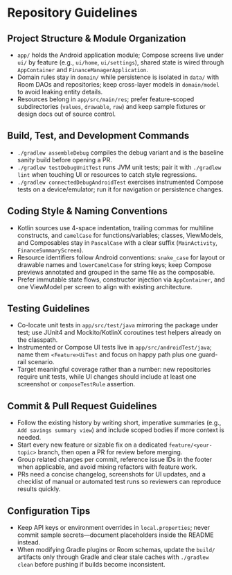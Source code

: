 # Repository Guidelines

## Project Structure & Module Organization
- `app/` holds the Android application module; Compose screens live under `ui/` by feature (e.g., `ui/home`, `ui/settings`), shared state is wired through `AppContainer` and `FinanceManagerApplication`.
- Domain rules stay in `domain/` while persistence is isolated in `data/` with Room DAOs and repositories; keep cross-layer models in `domain/model` to avoid leaking entity details.
- Resources belong in `app/src/main/res`; prefer feature-scoped subdirectories (`values`, `drawable`, `raw`) and keep sample fixtures or design docs out of source control.

## Build, Test, and Development Commands
- `./gradlew assembleDebug` compiles the debug variant and is the baseline sanity build before opening a PR.
- `./gradlew testDebugUnitTest` runs JVM unit tests; pair it with `./gradlew lint` when touching UI or resources to catch style regressions.
- `./gradlew connectedDebugAndroidTest` exercises instrumented Compose tests on a device/emulator; run it for navigation or persistence changes.

## Coding Style & Naming Conventions
- Kotlin sources use 4-space indentation, trailing commas for multiline constructs, and `camelCase` for functions/variables; classes, ViewModels, and Composables stay in `PascalCase` with a clear suffix (`MainActivity`, `FinanceSummaryScreen`).
- Resource identifiers follow Android conventions: `snake_case` for layout or drawable names and `lowerCamelCase` for string keys; keep Compose previews annotated and grouped in the same file as the composable.
- Prefer immutable state flows, constructor injection via `AppContainer`, and one ViewModel per screen to align with existing architecture.

## Testing Guidelines
- Co-locate unit tests in `app/src/test/java` mirroring the package under test; use JUnit4 and Mockito/KotlinX coroutines test helpers already on the classpath.
- Instrumented or Compose UI tests live in `app/src/androidTest/java`; name them `<Feature>UiTest` and focus on happy path plus one guard-rail scenario.
- Target meaningful coverage rather than a number: new repositories require unit tests, while UI changes should include at least one screenshot or `composeTestRule` assertion.

## Commit & Pull Request Guidelines
- Follow the existing history by writing short, imperative summaries (e.g., `Add savings summary view`) and include scoped bodies if more context is needed.
- Start every new feature or sizable fix on a dedicated `feature/<your-topic>` branch, then open a PR for review before merging.
- Group related changes per commit, reference issue IDs in the footer when applicable, and avoid mixing refactors with feature work.
- PRs need a concise changelog, screenshots for UI updates, and a checklist of manual or automated test runs so reviewers can reproduce results quickly.

## Configuration Tips
- Keep API keys or environment overrides in `local.properties`; never commit sample secrets—document placeholders inside the README instead.
- When modifying Gradle plugins or Room schemas, update the `build/` artifacts only through Gradle and clear stale caches with `./gradlew clean` before pushing if builds become inconsistent.

